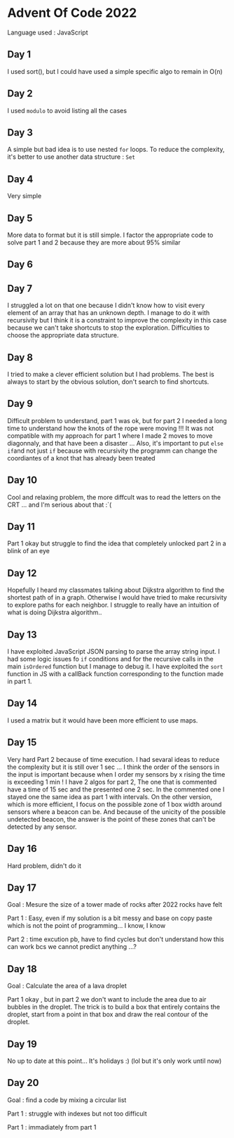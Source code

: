 # Advent Of Code 2022

Language used : JavaScript

## Day 1

I used sort(), but I could have used a simple specific algo to remain in O(n)

## Day 2

I used `modulo` to avoid listing all the cases

## Day 3

A simple but bad idea is to use nested `for` loops. To reduce the complexity, it's better to use another data structure : `Set`

## Day 4

Very simple

## Day 5

More data to format but it is still simple. I factor the appropriate code to solve part 1 and 2 because they are more about 95% similar

## Day 6

## Day 7

I struggled a lot on that one because I didn't know how to visit every element of an array that has an unknown depth. I manage to do it with recursivity but I think it is a constraint to improve the complexity in this case because we can't take shortcuts to stop the exploration. Difficulties to choose the appropriate data structure.

## Day 8

I tried to make a clever efficient solution but I had problems. The best is always to start by the obvious solution, don't search to find shortcuts.

## Day 9

Difficult problem to understand, part 1 was ok, but for part 2 I needed a long time to understand how the knots of the rope were moving !!! It was not compatible with my approach for part 1 where I made 2 moves to move diagonnaly, and that have been a disaster ... Also, it's important to put `else if`and not just `if` because with recursivity the programm can change the coordiantes of a knot that has already been treated

## Day 10

Cool and relaxing problem, the more diffcult was to read the letters on the CRT ... and I'm serious about that :`(

## Day 11

Part 1 okay but struggle to find the idea that completely unlocked part 2 in a blink of an eye

## Day 12

Hopefully I heard my classmates talking about Dijkstra algorithm to find the shortest path of in a graph. Otherwise I would have tried to make recursivity to explore paths for each neighbor. I struggle to really have an intuition of what is doing Dijkstra algorithm..

## Day 13

I have exploited JavaScript JSON parsing to parse the array string input. I had some logic issues fo `if` conditions and for the recursive calls in the main `isOrdered` function but I manage to debug it. I have exploited the `sort` function in JS with a callBack function corresponding to the function made in part 1.

## Day 14

I used a matrix but it would have been more efficient to use maps.

## Day 15

Very hard Part 2 because of time execution. I had sevaral ideas to reduce the complexity but it is still over 1 sec ... I think the order of the sensors in the input is important because when I order my sensors by x rising the time is exceeding 1 min ! I have 2 algos for part 2, The one that is commented have a time of 15 sec and the presented one 2 sec. In the commented one I stayed one the same idea as part 1 with intervals. On the other version, which is more efficient, I focus on the possible zone of 1 box width around sensors where a beacon can be. And because of the unicity of the possible undetected beacon, the answer is the point of these zones that can't be detected by any sensor.

## Day 16

Hard problem, didn't do it

## Day 17

Goal : Mesure the size of a tower made of rocks after 2022 rocks have felt

Part 1 : Easy, even if my solution is a bit messy and base on copy paste which is not the point of programming... I know, I know

Part 2 : time excution pb, have to find cycles but don't understand how this can work bcs we cannot predict anything ...?

## Day 18

Goal : Calculate the area of a lava droplet

Part 1 okay , but in part 2 we don't want to include the area due to air bubbles in the droplet. The trick is to build a box that entirely contains the droplet, start from a point in that box and draw the real contour of the droplet.

## Day 19

No up to date at this point... It's holidays :) (lol but it's only work until now)

## Day 20

Goal : find a code by mixing a circular list

Part 1 : struggle with indexes but not too difficult

Part 1 : immadiately from part 1
